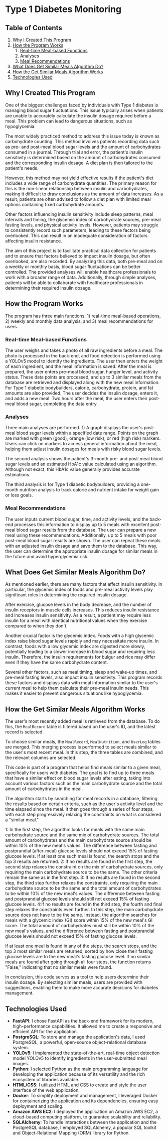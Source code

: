 # Type 1 Diabetes Monitoring

## Table of Contents
1. [Why I Created This Program](#why-i-created-this-program)
2. [How the Program Works](#how-the-program-works)
    1. [Real-time Meal-based Functions](#real-time-meal-based-functions)
    2. [Analyses](#analyses)
    3. [Meal Recommendations](#meal-recommendations)
3. [What Does Get Similar Meals Algorithm Do?](#what-does-get-similar-meals-algorithm-do)
4. [How the Get Similar Meals Algorithm Works](#how-the-get-similar-meals-algorithm-works)
5. [Technologies Used](#technologies-used)


## Why I Created This Program

One of the biggest challenges faced by individuals with Type 1 diabetes is managing blood sugar fluctuations. This issue typically arises when patients are unable to accurately calculate the insulin dosage required before a meal. This problem can lead to dangerous situations, such as hypoglycemia.

The most widely practiced method to address this issue today is known as carbohydrate counting. This method involves patients recording data such as pre- and post-meal blood sugar levels and the amount of carbohydrates consumed in a journal. Through trial and error, the patient's insulin sensitivity is determined based on the amount of carbohydrates consumed and the corresponding insulin dosage. A diet plan is then tailored to the patient's needs.

However, this method may not yield effective results if the patient's diet includes a wide range of carbohydrate quantities. The primary reason for this is the non-linear relationship between insulin and carbohydrates, making it difficult to draw conclusions as the amount of data increases. As a result, patients are often advised to follow a diet plan with limited meal options containing fixed carbohydrate amounts.

Other factors influencing insulin sensitivity include sleep patterns, meal intervals and timing, the glycemic index of carbohydrate sources, pre-meal fasting levels, and physical activity levels. However, patients may struggle to consistently record such parameters, leading to these factors being overlooked. This can result in an inadequate consideration of factors affecting insulin resistance.

The aim of this project is to facilitate practical data collection for patients and to ensure that factors believed to impact insulin dosage, but often overlooked, are also recorded. By analyzing this data, both pre-meal and on a weekly or monthly basis, blood sugar fluctuations can be better controlled. The provided analyses will enable healthcare professionals to work with a broader range of data. Additionally, through simple analyses, patients will be able to collaborate with healthcare professionals in determining their required insulin dosage.  

## How the Program Works

The program has three main functions: 1) real-time meal-based operations, 2) weekly and monthly data analysis, and 3) meal recommendations for users.

### Real-time Meal-based Functions

The user weighs and takes a photo of all raw ingredients before a meal. The photo is processed in the back-end, and food detection is performed using a YOLOv5 model to identify the ingredients. The user then enters the weight of each ingredient, and the meal information is saved. After the meal is prepared, the user enters pre-meal blood sugar, hunger level, and activity status. These data points are processed, and up to 3 similar meals from the database are retrieved and displayed along with the new meal information. For Type 1 diabetic bodybuilders, calorie, carbohydrate, protein, and fat amounts are also provided. The user decides the insulin dosage, enters it, and adds a new meal. Two hours after the meal, the user enters their post-meal blood sugar, completing the data entry.

### Analyses

Three main analyses are performed. 1) A graph displays the user's post-meal blood sugar levels within a specified date range. Points on the graph are marked with green (good), orange (low risk), or red (high risk) markers. Users can click on markers to access general information about the meal, helping them adjust insulin dosages for meals with risky blood sugar levels.

The second analysis shows the patient's 3-month pre- and post-meal blood sugar levels and an estimated HbA1c value calculated using an algorithm. Although not exact, this HbA1c value generally provides accurate estimations.

The third analysis is for Type 1 diabetic bodybuilders, providing a one-month nutrition analysis to track calorie and nutrient intake for weight gain or loss goals.

### Meal Recommendations

The user inputs current blood sugar, time, and activity levels, and the back-end processes this information to display up to 5 meals with excellent post-meal blood sugar results from the database. The user can prepare a new meal using these recommendations. Additionally, up to 5 meals with poor post-meal blood sugar results are shown. The user can repeat these meals with an adjusted insulin dosage and save them to the database. This way, the user can determine the appropriate insulin dosage for similar meals in the future and avoid hyperglycemia risk.

## What Does Get Similar Meals Algorithm Do?

As mentioned earlier, there are many factors that affect insulin sensitivity. In particular, the glycemic index of foods and pre-meal activity levels play significant roles in determining the required insulin dosage.

After exercise, glucose levels in the body decrease, and the number of insulin receptors in muscle cells increases. This reduces insulin resistance and increases insulin sensitivity. As a result, a patient may require less insulin for a meal with identical nutritional values when they exercise compared to when they don't.

Another crucial factor is the glycemic index. Foods with a high glycemic index raise blood sugar levels rapidly and may necessitate more insulin. In contrast, foods with a low glycemic index are digested more slowly, potentially leading to a slower increase in blood sugar and requiring less insulin. Therefore, the insulin requirements for bulgur and rice may differ even if they have the same carbohydrate content.

Several other factors, such as meal timing, sleep and wake-up times, and pre-meal fasting levels, also impact insulin sensitivity. This program records these factors and displays data with meal information similar to the user's current meal to help them calculate their pre-meal insulin needs. This makes it easier to prevent dangerous situations like hypoglycemia.

## How the Get Similar Meals Algorithm Works

The user's most recently added meal is retrieved from the database. To do this, the `MealRecord` table is filtered based on the user's ID, and the latest record is selected.

To choose similar meals, the `MealRecord`, `MealNutrition`, and `UserLog` tables are merged. This merging process is performed to select meals similar to the user's most recent meal. In this step, the three tables are combined, and the relevant columns are selected.

This code is part of a program that helps find meals similar to a given meal, specifically for users with diabetes. The goal is to find up to three meals that have a similar effect on blood sugar levels after eating, taking into account various factors such as the main carbohydrate source and the total amount of carbohydrates in the meal.

The algorithm starts by searching for meal records in a database, filtering the results based on certain criteria, such as the user's activity level and the time elapsed since the meal. It then goes through a series of four steps, with each step progressively relaxing the constraints on what is considered a "similar meal."

1: In the first step, the algorithm looks for meals with the same main carbohydrate source and the same mix of carbohydrate sources. The total amount of carbohydrates and the main carbohydrate source should be within 10% of the new meal's values. The difference between fasting and postprandial (after-meal) glucose levels should not exceed 15% of fasting glucose levels. If at least one such meal is found, the search stops and the top 3 results are returned.
2: If no results are found in the first step, the second step relaxes the constraint on the mix of carbohydrate sources, only requiring the main carbohydrate source to be the same. The other criteria remain the same as in the first step.
3: If no results are found in the second step, the third step further relaxes the constraints, only requiring the main carbohydrate source to be the same and the total amount of carbohydrates to be within 10% of the new meal's values. The difference between fasting and postprandial glucose levels should still not exceed 15% of fasting glucose levels.
4:If no results are found in the third step, the fourth and final step relaxes the constraints even further. In this step, the main carbohydrate source does not have to be the same. Instead, the algorithm searches for meals with a glycemic index (GI) score within 15% of the new meal's GI score. The total amount of carbohydrates must still be within 10% of the new meal's values, and the difference between fasting and postprandial glucose levels should not exceed 15% of fasting glucose levels.

If at least one meal is found in any of the steps, the search stops, and the top 3 most similar meals are returned, sorted by how close their fasting glucose levels are to the new meal's fasting glucose level. If no similar meals are found after going through all four steps, the function returns "False," indicating that no similar meals were found.

In conclusion, this code serves as a tool to help users determine their insulin dosage. By selecting similar meals, users are provided with suggestions, enabling them to make more accurate decisions for diabetes management.

## Technologies Used

- **FastAPI**: I chose FastAPI as the back-end framework for its modern, high-performance capabilities. It allowed me to create a responsive and efficient API for the application.
- **PostgreSQL**: To store and manage the application's data, I used PostgreSQL, a powerful, open-source object-relational database system.
- **YOLOv5**: I implemented the state-of-the-art, real-time object detection model YOLOv5 to identify ingredients in the user-submitted meal images.
- **Python**: I selected Python as the main programming language for developing the application because of its versatility and the rich ecosystem of libraries available.
- **HTML/CSS**: I utilized HTML and CSS to create and style the user interface of the web application.
- **Docker**: To simplify deployment and management, I leveraged Docker for containerizing the application and its dependencies, ensuring easy deployment and scaling.
- **Amazon AWS EC2**: I deployed the application on Amazon AWS EC2, a cloud-based computing platform, to guarantee scalability and reliability.
- **SQLAlchemy**: To handle interactions between the application and the PostgreSQL database, I employed SQLAlchemy, a popular SQL toolkit and Object-Relational Mapping (ORM) library for Python.
